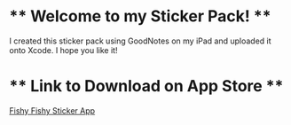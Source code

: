 # ** Welcome to my Sticker Pack! **
I created this sticker pack using GoodNotes on my iPad and uploaded it onto Xcode. I hope you like it!

# ** Link to Download on App Store **
[Fishy Fishy Sticker App](https://apps.apple.com/us/app/fishy-fishy-sticker-app/id6743358124)